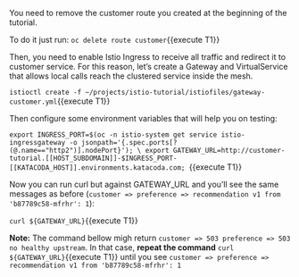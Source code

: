 You need to remove the customer route you created at the beginning of the tutorial.

To do it just run: `oc delete route customer`{{execute T1}}

Then, you need to enable Istio Ingress to receive all traffic and redirect it to customer service. For this reason, let’s create a Gateway and VirtualService that allows local calls reach the clustered service inside the mesh.

`istioctl create -f ~/projects/istio-tutorial/istiofiles/gateway-customer.yml`{{execute T1}}

Then configure some environment variables that will help you on testing:

`export INGRESS_PORT=$(oc -n istio-system get service istio-ingressgateway -o jsonpath='{.spec.ports[?(@.name=="http2")].nodePort}'); \
export GATEWAY_URL=http://customer-tutorial.[[HOST_SUBDOMAIN]]-$INGRESS_PORT-[[KATACODA_HOST]].environments.katacoda.com; `{{execute T1}}

Now you can run curl but against GATEWAY_URL and you’ll see the same messages as before (`customer => preference => recommendation v1 from 'b87789c58-mfrhr': 1`):

`curl ${GATEWAY_URL}`{{execute T1}}

**Note:** The command bellow migh return `customer => 503 preference => 503 no healthy upstream`. In that case, **repeat the command** `curl ${GATEWAY_URL}`{{execute T1}} until you see `customer => preference => recommendation v1 from 'b87789c58-mfrhr': 1`

